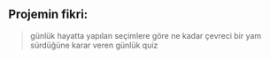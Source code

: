## Projemin fikri:
>günlük hayatta yapılan seçimlere göre ne kadar çevreci bir yam sürdüğüne karar veren günlük quiz
